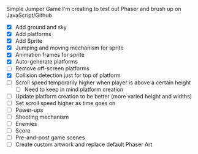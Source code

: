 Simple Jumper Game I'm creating to test out Phaser and brush up on JavaScript/Github

- [x] Add ground and sky
- [x] Add platforms
- [x] Add Sprite
- [x] Jumping and moving mechanism for sprite
- [x] Animation frames for sprite
- [x] Auto-generate platforms
- [ ] Remove off-screen platforms
- [x] Collision detection just for top of platform
- [ ] Scroll speed temporarily higher when player is above a certain height
    - [ ] Need to keep in mind platform creation
- [ ] Update platform creation to be better (more varied height and widths)
- [ ] Set scroll speed higher as time goes on
- [ ] Power-ups
- [ ] Shooting mechanism
- [ ] Enemies
- [ ] Score
- [ ] Pre-and-post game scenes
- [ ] Create custom artwork and replace default Phaser Art